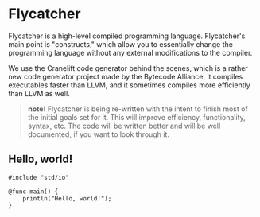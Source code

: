 # Flycatcher
Flycatcher is a high-level compiled programming language.  Flycatcher's main point is "constructs," which allow you to essentially change the programming language without any external modifications to the compiler.

We use the Cranelift code generator behind the scenes, which is a rather new code generator project made by the Bytecode Alliance, it compiles executables faster than LLVM, and it sometimes compiles more efficiently than LLVM as well.

> **note!** Flycatcher is being re-written with the intent to finish most of the initial goals set for it.  This will improve efficiency, functionality, syntax, etc.  The code will be written better and will be well documented, if you want to look through it.

## Hello, world!
```flycatcher
#include "std/io"

@func main() {
    println("Hello, world!");
}
```
